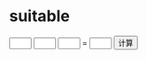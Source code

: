 # suitable
<html xmlns="http://www.w3.org/1999/xhtml">
<head>
<meta http-equiv="Content-Type" content="text/html; charset=UTF-8" />
<title>Test5</title>
<script type="text/javascript">
    function operation(){
	    //第一个数
	    var oneNumber =  parseInt(document.getElementById("one").value);
		//第二个数
		var twoNumber =  parseInt(document.getElementById("two").value);
		//运算符
		var calculate = document.getElementById("fuhao").value;
		//计算结果
		var result = parseInt(document.getElementById("fuhao").value);

		switch(calculate)
		{
		    case'+':result = oneNumber + twoNumber;
			     break;
			
			case'-':result = oneNumber - twoNumber;
			     break;
			
			case'*':result = oneNumber * twoNumber;
			     break;
			
			case'/':result = oneNumber / twoNumber;
			    break;
				
			default:alert("错误");
			    break;
		}
		var result1=document.getElementById("result1");
		result1.value =result;		
	}
</script>
</head>
<body>
   <input type="text" id="one" size="12" style="width:40px; "/>
   <input type="text" id="fuhao" size="12" style="width:40px; "/>
   <input type="text" id="two" size="12" style="width:40px; "/> =
   <input type="text" id="result1" size="12" style="width:40px; "/>
   <input type="button"  value="计算"  onclick="operation();"/>
</body>
</html>
